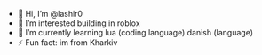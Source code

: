 - 👋 Hi, I’m @lashir0
- 👀 I’m interested building in roblox
- 🌱 I’m currently learning lua (coding language) danish (language)
- ⚡ Fun fact: im from Kharkiv

<!---
lashir0/lashir0 is a ✨ special ✨ repository because its `README.md` (this file) appears on your GitHub profile.
You can click the Preview link to take a look at your changes.
--->
